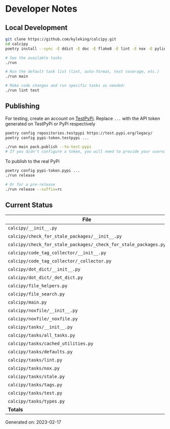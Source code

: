 # Developer Notes

## Local Development

```sh
git clone https://github.com/kyleking/calcipy.git
cd calcipy
poetry install --sync -E ddict -E doc -E flake8 -E lint -E nox -E pylint -E stale -E tags -E test -E types

# See the available tasks
./run

# Run the default task list (lint, auto-format, test coverage, etc.)
./run main

# Make code changes and run specific tasks as needed:
./run lint test
```

## Publishing

For testing, create an account on [TestPyPi](https://test.pypi.org/legacy/). Replace `...` with the API token generated on TestPyPi or PyPi respectively

```sh
poetry config repositories.testpypi https://test.pypi.org/legacy/
poetry config pypi-token.testpypi ...

./run main pack.publish --to-test-pypi
# If you didn't configure a token, you will need to provide your username and password to publish
```

To publish to the real PyPi

```sh
poetry config pypi-token.pypi ...
./run release

# Or for a pre-release
./run release --suffix=rc
```

## Current Status

<!-- {cts} COVERAGE -->
| File                                                            |   Statements |   Missing |   Excluded | Coverage   |
|-----------------------------------------------------------------|--------------|-----------|------------|------------|
| `calcipy/__init__.py`                                           |            2 |         0 |          0 | 100.0%     |
| `calcipy/check_for_stale_packages/__init__.py`                  |            1 |         1 |          0 | 0.0%       |
| `calcipy/check_for_stale_packages/_check_for_stale_packages.py` |          108 |       108 |          0 | 0.0%       |
| `calcipy/code_tag_collector/__init__.py`                        |            1 |         1 |          0 | 0.0%       |
| `calcipy/code_tag_collector/_collector.py`                      |          126 |       126 |          0 | 0.0%       |
| `calcipy/dot_dict/__init__.py`                                  |            4 |         4 |          0 | 0.0%       |
| `calcipy/dot_dict/_dot_dict.py`                                 |            8 |         8 |          0 | 0.0%       |
| `calcipy/file_helpers.py`                                       |           89 |        47 |          6 | 47.2%      |
| `calcipy/file_search.py`                                        |           35 |        35 |          2 | 0.0%       |
| `calcipy/main.py`                                               |            7 |         7 |          0 | 0.0%       |
| `calcipy/noxfile/__init__.py`                                   |            4 |         4 |          0 | 0.0%       |
| `calcipy/noxfile/_noxfile.py`                                   |           30 |        30 |          1 | 0.0%       |
| `calcipy/tasks/__init__.py`                                     |            0 |         0 |          0 | 100.0%     |
| `calcipy/tasks/all_tasks.py`                                    |           11 |        11 |          0 | 0.0%       |
| `calcipy/tasks/cached_utilities.py`                             |           23 |         5 |          0 | 78.3%      |
| `calcipy/tasks/defaults.py`                                     |            9 |         0 |          0 | 100.0%     |
| `calcipy/tasks/lint.py`                                         |           27 |        27 |          0 | 0.0%       |
| `calcipy/tasks/nox.py`                                          |           30 |        30 |          0 | 0.0%       |
| `calcipy/tasks/stale.py`                                        |           16 |        16 |          0 | 0.0%       |
| `calcipy/tasks/tags.py`                                         |           26 |        26 |          0 | 0.0%       |
| `calcipy/tasks/test.py`                                         |           44 |         0 |          2 | 100.0%     |
| `calcipy/tasks/types.py`                                        |           30 |         1 |          0 | 96.7%      |
| **Totals**                                                      |          631 |       487 |         11 | 22.8%      |

Generated on: 2023-02-17
<!-- {cte} -->
